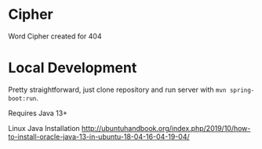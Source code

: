 # Cipher

Word Cipher created for 404

# Local Development
Pretty straightforward, just clone repository and run server with ```mvn spring-boot:run```. 

Requires Java 13+

Linux Java Installation
http://ubuntuhandbook.org/index.php/2019/10/how-to-install-oracle-java-13-in-ubuntu-18-04-16-04-19-04/

